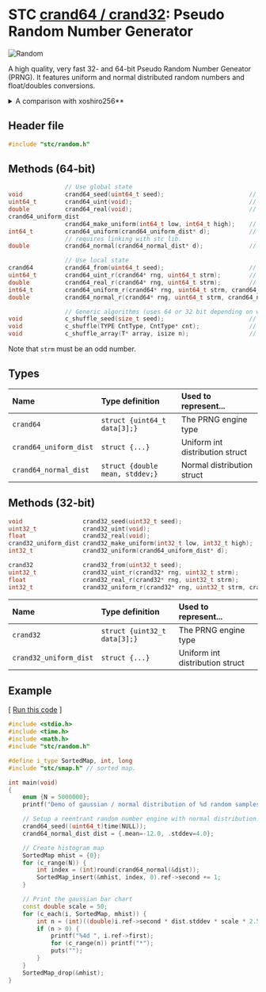 # STC [crand64 / crand32](../include/stc/random.h): Pseudo Random Number Generator
![Random](pics/random.jpg)

A high quality, very fast 32- and 64-bit Pseudo Random Number Geneator (PRNG). It features
uniform and normal distributed random numbers and float/doubles conversions.

<details>
<summary>A comparison with xoshiro256**</summary>

Several programming languages uses xoshiro256\*\* as the default PRNG. Let's compare.

### Comparison of crand64 with [xoshiro256\*\*](https://prng.di.unimi.it/)
- **crand64** is based on **SFC64**, which along with **xoshiro256\*\*** both have excellent results
from currently available random test-suites. **SFC64** has a minimum period length of 2^64.
- **crand64** uses a modified output function that incorporate a "stream" parameter value.
  It can generate 2^63 unique streams, where each has 2^64 minimum period lengths. This is
  adequate even for large-scale experiments using random numbers.
- **xoshiro256\*\*** has the full 2^256 period length. This however has some disadvantages:
    - Trivially predictable and invertible: previous outputs along with all future ones can trivially be computed from four
      output samples.
    - Requires *jump-functions*, which the user must call in order to split up the output ranges before parallel execution.
    - Overkill: Even to create "as few as" 2^64 random numbers in one thread at 1ns per number takes 584 years.
    - The generator may end up in "zeroland" or "oneland" states (nearly all bits 0s or 1s for multiple outputs in a row), and will
      generate low quality output. See [A Quick Look at Xoshiro256\*\*](https://www.pcg-random.org/posts/a-quick-look-at-xoshiro256.html).
- **crand64** does not need jump-functions. Instead one can simply pass a unique odd id/number to each stream/thread as argument.
- **crand64** is 10-20% faster than **xoshiro256\*\***. Unlike **xoshiro**, it does not rely on fast hardware multiplication support.
- **crand64** has a 256 bits state, 192 bits are "chaotic". 64 bits are used to ensure a long minimum period length. The output
  function result is fed back into the state, resulting in the partially chaotic random state. It also combines XOR, SHIFT ***and ADD***
  state modifying bit-operations to ensure excellent state randomness.
- **xoshiro256\*\***'s output is not fed back into its state, instead every possible bit-state is iterated over by applying XOR and
SHIFT bit-operations exclusively. Like with Mersenne Twister, the extreme period length has a cost: Because of the highly regulated
state changes, a relative expensive output function with two multiplications is needed to achieve high quality output.
</details>

## Header file
```c++
#include "stc/random.h"
```

## Methods (64-bit)

```c++
                // Use global state
void            crand64_seed(uint64_t seed);                        // seed global rng64 state
uint64_t        crand64_uint(void);                                 // global crand64_uint_r(rng64, 1)
double          crand64_real(void);                                 // global crand64_real_r(rng64, 1)
crand64_uniform_dist
                crand64_make_uniform(int64_t low, int64_t high);    // create an unbiased uniform distribution
int64_t         crand64_uniform(crand64_uniform_dist* d);           // global crand64_uniform_r(rng64, 1, d)
                // requires linking with stc lib.
double          crand64_normal(crand64_normal_dist* d);             // global crand64_normal_r(rng64, 1, d)
```
```c++
                // Use local state
crand64         crand64_from(uint64_t seed);                        // create a crand64 state from a seed value
uint64_t        crand64_uint_r(crand64* rng, uint64_t strm);        // reentrant; return rnd in [0, UINT64_MAX]
double          crand64_real_r(crand64* rng, uint64_t strm);        // reentrant; return rnd in [0.0, 1.0)
int64_t         crand64_uniform_r(crand64* rng, uint64_t strm, crand64_uniform_dist* d); // return rnd in [low, high]
double          crand64_normal_r(crand64* rng, uint64_t strm, crand64_normal_dist* d);   // return normal distributed rnd's
```
```c++
                // Generic algorithms (uses 64 or 32 bit depending on word size):
void            c_shuffle_seed(size_t seed);                        // calls crand64_seed() or crand32_seed()
void            c_shuffle(TYPE CntType, CntType* cnt);              // shuffle a cspan, vec, stack, queue or deque type.
void            c_shuffle_array(T* array, isize n);                 // shuffle an array of elements.
```
Note that `strm` must be an odd number.
## Types

| Name                   | Type definition                   | Used to represent...         |
|:-----------------------|:----------------------------------|:-----------------------------|
| `crand64`              | `struct {uint64_t data[3];}`      | The PRNG engine type         |
| `crand64_uniform_dist` | `struct {...}`                    | Uniform int distribution struct |
| `crand64_normal_dist`  | `struct {double mean, stddev;}`   | Normal distribution struct     |

## Methods (32-bit)
```c++
void                 crand32_seed(uint32_t seed);                        // seed global rng32 state
uint32_t             crand32_uint(void);                                 // global crand32_uint_r(rng32, 1)
float                crand32_real(void);                                 // global crand32_real_r(rng32, 1)
crand32_uniform_dist crand32_make_uniform(int32_t low, int32_t high);    // create an unbiased uniform distribution
int32_t              crand32_uniform(crand64_uniform_dist* d);           // global crand32_uniform_r(rng32, 1, d)

crand32              crand32_from(uint32_t seed);                        // create a crand32 state from a seed value
uint32_t             crand32_uint_r(crand32* rng, uint32_t strm);        // reentrant; return rnd in [0, UINT32_MAX]
float                crand32_real_r(crand32* rng, uint32_t strm);        // reentrant; return rnd in [0.0, 1.0)
int32_t              crand32_uniform_r(crand32* rng, uint32_t strm, crand32_uniform_dist* d); // return rnd in [low, high]
```

| Name                   | Type definition                   | Used to represent...         |
|:-----------------------|:----------------------------------|:-----------------------------|
| `crand32`              | `struct {uint32_t data[3];}`      | The PRNG engine type         |
| `crand32_uniform_dist` | `struct {...}`                    | Uniform int distribution struct |

## Example

[ [Run this code](https://godbolt.org/z/3PGadv5zz) ]
```c++
#include <stdio.h>
#include <time.h>
#include <math.h>
#include "stc/random.h"

#define i_type SortedMap, int, long
#include "stc/smap.h" // sorted map.

int main(void)
{
    enum {N = 5000000};
    printf("Demo of gaussian / normal distribution of %d random samples\n", N);

    // Setup a reentrant random number engine with normal distribution.
    crand64_seed((uint64_t)time(NULL));
    crand64_normal_dist dist = {.mean=-12.0, .stddev=4.0};

    // Create histogram map
    SortedMap mhist = {0};
    for (c_range(N)) {
        int index = (int)round(crand64_normal(&dist));
        SortedMap_insert(&mhist, index, 0).ref->second += 1;
    }

    // Print the gaussian bar chart
    const double scale = 50;
    for (c_each(i, SortedMap, mhist)) {
        int n = (int)((double)i.ref->second * dist.stddev * scale * 2.5 / N);
        if (n > 0) {
            printf("%4d ", i.ref->first);
            for (c_range(n)) printf("*");
            puts("");
        }
    }
    SortedMap_drop(&mhist);
}
```
